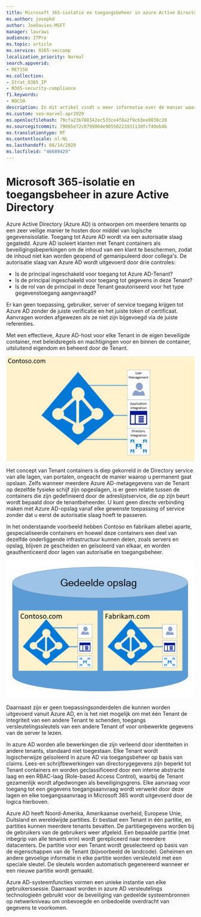 ```yaml
---
title: Microsoft 365-isolatie en toegangsbeheer in azure Active Directory
ms.author: josephd
author: JoeDavies-MSFT
manager: laurawi
audience: ITPro
ms.topic: article
ms.service: O365-seccomp
localization_priority: Normal
search.appverid:
- MET150
ms.collection:
- Strat_O365_IP
- M365-security-compliance
f1.keywords:
- NOCSH
description: In dit artikel vindt u meer informatie over de manier waarop de gegevens worden geïsoleerd en van toegangsbeheer voor meerdere tenants geïsoleerd binnen Azure Active Directory.
ms.custom: seo-marvel-apr2020
ms.openlocfilehash: 79cfa23b788342ec533ce4f8a2f9c63ee0836c20
ms.sourcegitcommit: 79065e72c0799064e9055022393113dfcf40eb4b
ms.translationtype: MT
ms.contentlocale: nl-NL
ms.lasthandoff: 08/14/2020
ms.locfileid: "46689429"
---
```

# <a name="microsoft-365-isolation-and-access-control-in-azure-active-directory"></a>Microsoft 365-isolatie en toegangsbeheer in azure Active Directory

Azure Active Directory (Azure AD) is ontworpen om meerdere tenants op een zeer veilige manier te hosten door middel van logische gegevensisolatie. Toegang tot Azure AD wordt via een autorisatie slaag gegatedd. Azure AD isoleert klanten met Tenant containers als beveiligingsbeperkingen om de inhoud van een klant te beschermen, zodat de inhoud niet kan worden geopend of gemanipuleerd door collega's. De autorisatie slaag van Azure AD wordt uitgevoerd door drie controles:

- Is de principal ingeschakeld voor toegang tot Azure AD-Tenant?
- Is de principal ingeschakeld voor toegang tot gegevens in deze Tenant?
- Is de rol van de principal in deze Tenant geautoriseerd voor het type gegevenstoegang aangevraagd?

Er kan geen toepassing, gebruiker, server of service toegang krijgen tot Azure AD zonder de juiste verificatie en het juiste token of certificaat. Aanvragen worden afgewezen als ze niet zijn bijgevoegd via de juiste referenties.

Met een effectieve, Azure AD-host voor elke Tenant in de eigen beveiligde container, met beleidsregels en machtigingen voor en binnen de container, uitsluitend eigendom en beheerd door de Tenant.
 
![Azure-container](../media/office-365-isolation-azure-container.png)

Het concept van Tenant containers is diep gekorreld in de Directory service van alle lagen, van portalen, ongeacht de manier waarop u permanent gaat opslaan. Zelfs wanneer meerdere Azure AD-metagegevens van de Tenant op dezelfde fysieke schijf zijn opgeslagen, is er geen relatie tussen de containers die zijn gedefinieerd door de adreslijstservice, die op zijn beurt wordt bepaald door de tenantbeheerder. U kunt geen directe verbinding maken met Azure AD-opslag vanaf elke gewenste toepassing of service zonder dat u eerst de autorisatie slaag hoeft te passeren.

In het onderstaande voorbeeld hebben Contoso en fabrikam allebei aparte, gespecialiseerde containers en hoewel deze containers een deel van dezelfde onderliggende infrastructuur kunnen delen, zoals servers en opslag, blijven ze gescheiden en geïsoleerd van elkaar, en worden geauthenticeerd door lagen van autorisatie en toegangsbeheer.
 
![Azure-speciale containers](../media/office-365-isolation-azure-dedicated-containers.png)

Daarnaast zijn er geen toepassingsonderdelen die kunnen worden uitgevoerd vanuit Azure AD, en is het niet mogelijk om met één Tenant de integriteit van een andere Tenant te schenden, toegangs versleutelingssleutels van een andere Tenant of voor onbewerkte gegevens van de server te lezen.

In azure AD worden alle bewerkingen die zijn verleend door identiteiten in andere tenants, standaard niet toegestaan. Elke Tenant wordt logischerwijze geïsoleerd in azure AD via toegangsbeheer op basis van claims. Lees-en schrijfbewerkingen van directorygegevens zijn beperkt tot Tenant containers en worden geclassificeerd door een interne abstracte laag en een RBAC-laag (Role-based Access Control), waarbij de Tenant gezamenlijk wordt afgedwongen als beveiligingsgrens. Elke aanvraag voor toegang tot een gegevens toegangsaanvraag wordt verwerkt door deze lagen en elke toegangsaanvraag in Microsoft 365 wordt uitgevoerd door de logica hierboven.

Azure AD heeft Noord-Amerika, Amerikaanse overheid, Europese Unie, Duitsland en wereldwijde partities. Er bestaat een Tenant in één partitie, en partities kunnen meerdere tenants bevatten. De partitiegegevens worden bij de gebruikers van de gebruikers weer afgeleid. Een bepaalde partitie (met inbegrip van alle tenants erin) wordt gerepliceerd naar meerdere datacenters. De partitie voor een Tenant wordt geselecteerd op basis van de eigenschappen van de Tenant (bijvoorbeeld de landcode). Geheimen en andere gevoelige informatie in elke partitie worden versleuteld met een speciale sleutel. De sleutels worden automatisch gegenereerd wanneer er een nieuwe partitie wordt gemaakt.

Azure AD-systeemfuncties vormen een unieke instantie van elke gebruikerssessie. Daarnaast worden in azure AD versleutelings technologieën gebruikt voor de beveiliging van gedeelde systeembronnen op netwerkniveau om onbevoegde en onbedoelde overdracht van gegevens te voorkomen.

